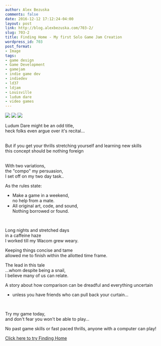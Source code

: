 ```yaml
---
author: Alex Bezuska
comments: false
date: 2016-12-12 17:12:24-04:00
layout: post
link: http://blog.alexbezuska.com/703-2/
slug: 703-2
title: Finding Home - My first Solo Game Jam Creation
wordpress_id: 703
post_format:
- Image
tags:
- game design
- Game Development
- gamejam
- indie game dev
- indiedev
- ld37
- ldjam
- Louisville
- ludum dare
- video games
---
```


![](/images/2016/12/finding-home1.png)
![](/images/2016/12/finding-home2.png)
![](/images/2016/12/finding-home3.png)

Ludum Dare might be an odd title,  
heck folks even argue over it's recital…  
<br/>

But if you get your thrills stretching yourself and learning new skills  
this concept should be nothing foreign  
<br/>

With two variations,  
the "compo" my persuasion,  
I set off on my two day task..
<br/>

As the rules state:  
- Make a game in a weekend,  
no help from a mate.  
- All original art, code, and sound,  
Nothing borrowed or found.
<br/>

Long nights and stretched days  
in a caffeine haze  
I worked till my Wacom grew weary.
<br/>

Keeping things concise and tame  
allowed me to finish within the allotted time frame.
<br/>

The lead in this tale   
...whom despite being a snail,  
I believe many of us can relate.
<br/>

A story about how comparison can be dreadful and everything uncertain   
- unless you have friends who can pull back your curtain…
<br/>

Try my game today,   
and don't fear you won't be able to play…
<br/>

No past game skills or fast paced thrills, anyone with a computer can play!



[Click here to try Finding Home](http://ludumdare.com/compo/ludum-dare-37/?action=preview&uid=34387)
